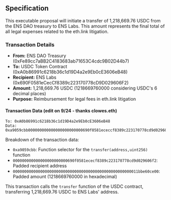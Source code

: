 ## Specification

This executable proposal will initiate a transfer of 1,218,669.76 USDC from the ENS DAO treasury to ENS Labs. This amount represents the final total of all legal expenses related to the eth.link litigation.

### Transaction Details

- **From:** ENS DAO Treasury (0xFe89cc7aBB2C4183683ab71653C4cdc9B02D44b7)
- **To:** USDC Token Contract (0xA0b86991c6218b36c1d19D4a2e9Eb0cE3606eB48)
- **Recipient:** ENS Labs (0x690F0581eCecCf8389c223170778cD9D029606F2)
- **Amount:** 1,218,669.76 USDC (1218669760000 considering USDC's 6 decimal places)
- **Purpose:** Reimbursement for legal fees in eth.link litigation

#### Transaction Data (edit on 9/24 - thanks clowes.eth)

```
To: 0xA0b86991c6218b36c1d19D4a2e9Eb0cE3606eB48
Data: 0xa9059cbb000000000000000000000000690f0581ececcf8389c223170778cd9d029606f20000000000000000000000000000000000000000000000000000011bbe60ce00
```

Breakdown of the transaction data:

- `0xa9059cbb`: Function selector for the `transfer(address,uint256)` function
- `000000000000000000000000690f0581ececf8389c223170778cd9d029606f2`: Padded recipient address
- `0000000000000000000000000000000000000000000000000000011bbe60ce00`: Padded amount (1218669760000 in hexadecimal)

This transaction calls the `transfer` function of the USDC contract, transferring 1,218,669.76 USDC to ENS Labs' address.
